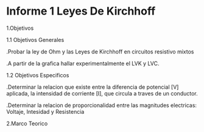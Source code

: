 # Informe 1 Leyes De Kirchhoff
1.Objetivos

1.1 Objetivos Generales
 
.Probar la ley de Ohm y las Leyes de Kirchhoff en circuitos resistivo mixtos
  
.A partir de la grafica hallar experimentalmente el LVK y LVC.
  
1.2 Objetivos Especificos
 
.Determinar la relacion que existe entre la diferencia de potencial [V] aplicada,  la intensidad de corriente [I], que circula a traves de un conductor.
  
.Determinar la relacion de proporcionalidad entre las magnitudes electricas: Voltaje, Intesidad y Resistencia
  
2.Marco Teorico
 

